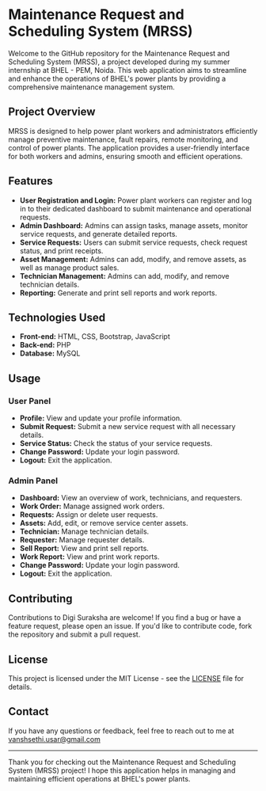 # Maintenance Request and Scheduling System (MRSS)

Welcome to the GitHub repository for the Maintenance Request and Scheduling System (MRSS), a project developed during my summer internship at BHEL - PEM, Noida. This web application aims to streamline and enhance the operations of BHEL's power plants by providing a comprehensive maintenance management system.

## Project Overview

MRSS is designed to help power plant workers and administrators efficiently manage preventive maintenance, fault repairs, remote monitoring, and control of power plants. The application provides a user-friendly interface for both workers and admins, ensuring smooth and efficient operations.

## Features

- **User Registration and Login:** Power plant workers can register and log in to their dedicated dashboard to submit maintenance and operational requests.
- **Admin Dashboard:** Admins can assign tasks, manage assets, monitor service requests, and generate detailed reports.
- **Service Requests:** Users can submit service requests, check request status, and print receipts.
- **Asset Management:** Admins can add, modify, and remove assets, as well as manage product sales.
- **Technician Management:** Admins can add, modify, and remove technician details.
- **Reporting:** Generate and print sell reports and work reports.

## Technologies Used

- **Front-end:** HTML, CSS, Bootstrap, JavaScript
- **Back-end:** PHP
- **Database:** MySQL

## Usage

### User Panel

- **Profile:** View and update your profile information.
- **Submit Request:** Submit a new service request with all necessary details.
- **Service Status:** Check the status of your service requests.
- **Change Password:** Update your login password.
- **Logout:** Exit the application.

### Admin Panel

- **Dashboard:** View an overview of work, technicians, and requesters.
- **Work Order:** Manage assigned work orders.
- **Requests:** Assign or delete user requests.
- **Assets:** Add, edit, or remove service center assets.
- **Technician:** Manage technician details.
- **Requester:** Manage requester details.
- **Sell Report:** View and print sell reports.
- **Work Report:** View and print work reports.
- **Change Password:** Update your login password.
- **Logout:** Exit the application.

## Contributing

Contributions to Digi Suraksha are welcome! If you find a bug or have a feature request, please open an issue. If you'd like to contribute code, fork the repository and submit a pull request.

## License

This project is licensed under the MIT License - see the [LICENSE](LICENSE) file for details.

## Contact

If you have any questions or feedback, feel free to reach out to me at vanshsethi.usar@gmail.com

---

Thank you for checking out the Maintenance Request and Scheduling System (MRSS) project! I hope this application helps in managing and maintaining efficient operations at BHEL's power plants.
